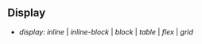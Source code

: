 ## Display

<div>
<ul class="add-css-in-html-without-align">
<li><i>display</i>: <i>inline</i> | <i>inline-block</i> | <i>block</i> | <i>table</i> | <i class="selected-item" >flex</i> | <i>grid</i></li>
</ul>
</div>